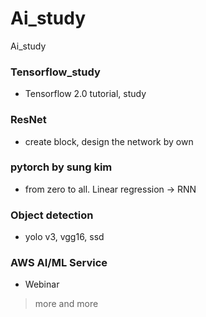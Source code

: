 # Ai_study
 Ai_study

### Tensorflow_study 
- Tensorflow 2.0 tutorial, study

### ResNet 
- create block, design the network by own

### pytorch by sung kim
- from zero to all. Linear regression -> RNN

### Object detection
- yolo v3, vgg16, ssd

### AWS AI/ML Service 
- Webinar

> more and more
